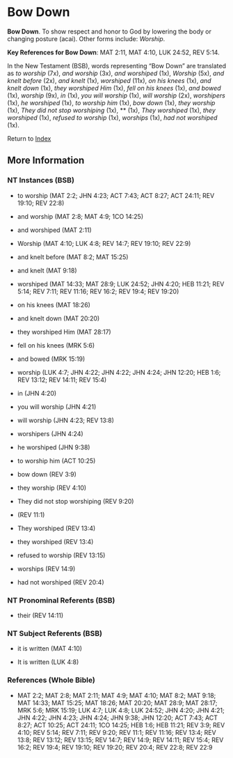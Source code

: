 # Bow Down
**Bow Down**. 
To show respect and honor to God by lowering the body or changing posture (acai). 
Other forms include: 
*Worship*. 


**Key References for Bow Down**: 
MAT 2:11, MAT 4:10, LUK 24:52, REV 5:14. 




In the New Testament (BSB), words representing “Bow Down” are translated as 
*to worship* (7x), *and worship* (3x), *and worshiped* (1x), *Worship* (5x), *and knelt before* (2x), *and knelt* (1x), *worshiped* (11x), *on his knees* (1x), *and knelt down* (1x), *they worshiped Him* (1x), *fell on his knees* (1x), *and bowed* (1x), *worship* (9x), *in* (1x), *you will worship* (1x), *will worship* (2x), *worshipers* (1x), *he worshiped* (1x), *to worship him* (1x), *bow down* (1x), *they worship* (1x), *They did not stop worshiping* (1x), ** (1x), *They worshiped* (1x), *they worshiped* (1x), *refused to worship* (1x), *worships* (1x), *had not worshiped* (1x). 


Return to [Index](00-Index.md)

## More Information

### NT Instances (BSB)

* to worship (MAT 2:2; JHN 4:23; ACT 7:43; ACT 8:27; ACT 24:11; REV 19:10; REV 22:8)

* and worship (MAT 2:8; MAT 4:9; 1CO 14:25)

* and worshiped (MAT 2:11)

* Worship (MAT 4:10; LUK 4:8; REV 14:7; REV 19:10; REV 22:9)

* and knelt before (MAT 8:2; MAT 15:25)

* and knelt (MAT 9:18)

* worshiped (MAT 14:33; MAT 28:9; LUK 24:52; JHN 4:20; HEB 11:21; REV 5:14; REV 7:11; REV 11:16; REV 16:2; REV 19:4; REV 19:20)

* on his knees (MAT 18:26)

* and knelt down (MAT 20:20)

* they worshiped Him (MAT 28:17)

* fell on his knees (MRK 5:6)

* and bowed (MRK 15:19)

* worship (LUK 4:7; JHN 4:22; JHN 4:22; JHN 4:24; JHN 12:20; HEB 1:6; REV 13:12; REV 14:11; REV 15:4)

* in (JHN 4:20)

* you will worship (JHN 4:21)

* will worship (JHN 4:23; REV 13:8)

* worshipers (JHN 4:24)

* he worshiped (JHN 9:38)

* to worship him (ACT 10:25)

* bow down (REV 3:9)

* they worship (REV 4:10)

* They did not stop worshiping (REV 9:20)

*  (REV 11:1)

* They worshiped (REV 13:4)

* they worshiped (REV 13:4)

* refused to worship (REV 13:15)

* worships (REV 14:9)

* had not worshiped (REV 20:4)



### NT Pronominal Referents (BSB)

* their (REV 14:11)



### NT Subject Referents (BSB)

* it is written (MAT 4:10)

* It is written (LUK 4:8)



### References (Whole Bible)

* MAT 2:2; MAT 2:8; MAT 2:11; MAT 4:9; MAT 4:10; MAT 8:2; MAT 9:18; MAT 14:33; MAT 15:25; MAT 18:26; MAT 20:20; MAT 28:9; MAT 28:17; MRK 5:6; MRK 15:19; LUK 4:7; LUK 4:8; LUK 24:52; JHN 4:20; JHN 4:21; JHN 4:22; JHN 4:23; JHN 4:24; JHN 9:38; JHN 12:20; ACT 7:43; ACT 8:27; ACT 10:25; ACT 24:11; 1CO 14:25; HEB 1:6; HEB 11:21; REV 3:9; REV 4:10; REV 5:14; REV 7:11; REV 9:20; REV 11:1; REV 11:16; REV 13:4; REV 13:8; REV 13:12; REV 13:15; REV 14:7; REV 14:9; REV 14:11; REV 15:4; REV 16:2; REV 19:4; REV 19:10; REV 19:20; REV 20:4; REV 22:8; REV 22:9



